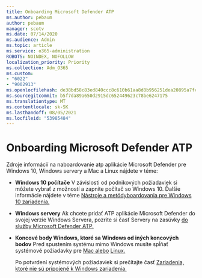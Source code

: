 ```yaml
---
title: Onboarding Microsoft Defender ATP
ms.author: pebaum
author: pebaum
manager: scotv
ms.date: 07/14/2020
ms.audience: Admin
ms.topic: article
ms.service: o365-administration
ROBOTS: NOINDEX, NOFOLLOW
localization_priority: Priority
ms.collection: Adm_O365
ms.custom:
- "6022"
- "9002913"
ms.openlocfilehash: de38bd58c83ed840ccc8c610b61aa8d8b956251dea20895a7fc0e193d11585df
ms.sourcegitcommit: b5f7da89a650d2915dc652449623c78be6247175
ms.translationtype: MT
ms.contentlocale: sk-SK
ms.lasthandoff: 08/05/2021
ms.locfileid: "53985484"
---
```

# <a name="onboarding-microsoft-defender-atp"></a>Onboarding Microsoft Defender ATP

Zdroje informácií na naboardovanie atp aplikácie Microsoft Defender pre Windows 10, Windows servery a Mac a Linux nájdete v téme: 

- **Windows 10 počítače** V závislosti od podnikových požiadaviek si môžete vybrať z možností a zapnite počítač so Windows 10. Ďalšie informácie nájdete v téme [Nástroje a metódyboardovania pre Windows 10 zariadenia.](/windows/security/threat-protection/microsoft-defender-atp/configure-endpoints) 

- **Windows servery** Ak chcete pridať ATP aplikácie Microsoft Defender do svojej verzie Windows Servera, pozrite si časť Servery na zasúvky [do služby Microsoft Defender ATP.](/windows/security/threat-protection/microsoft-defender-atp/configure-server-endpoints)

- **Koncové body Windows, ktoré sa Windows od iných koncových bodov**  Pred spustením systému mimo Windows musíte spĺňať systémové požiadavky pre [Mac alebo](/windows/security/threat-protection/microsoft-defender-atp/microsoft-defender-atp-mac#system-requirements) [Linux.](/windows/security/threat-protection/microsoft-defender-atp/microsoft-defender-atp-linux#system-requirements)

    Po potvrdení systémových požiadaviek si prečítajte časť [Zariadenia, ktoré nie sú pripojené k Windows zariadenia.](/windows/security/threat-protection/microsoft-defender-atp/configure-endpoints-non-windows#onboarding-non-windows-machines)